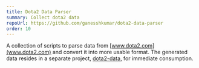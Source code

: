 ```yaml
---
title: Dota2 Data Parser
summary: Collect dota2 data
repoUrl: https://github.com/ganesshkumar/dota2-data-parser
order: 10
---
```


A collection of scripts to parse data from [www.dota2.com](www.dota2.com) and convert it into more usable format. The generated data resides in a separate project, [dota2-data](https://github.com/squarehammer/dota2-data), for immediate consumption. 